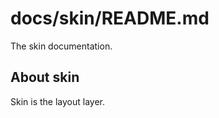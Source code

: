 docs/skin/README.md
==============

The skin documentation.

About skin
----------
Skin is the layout layer.